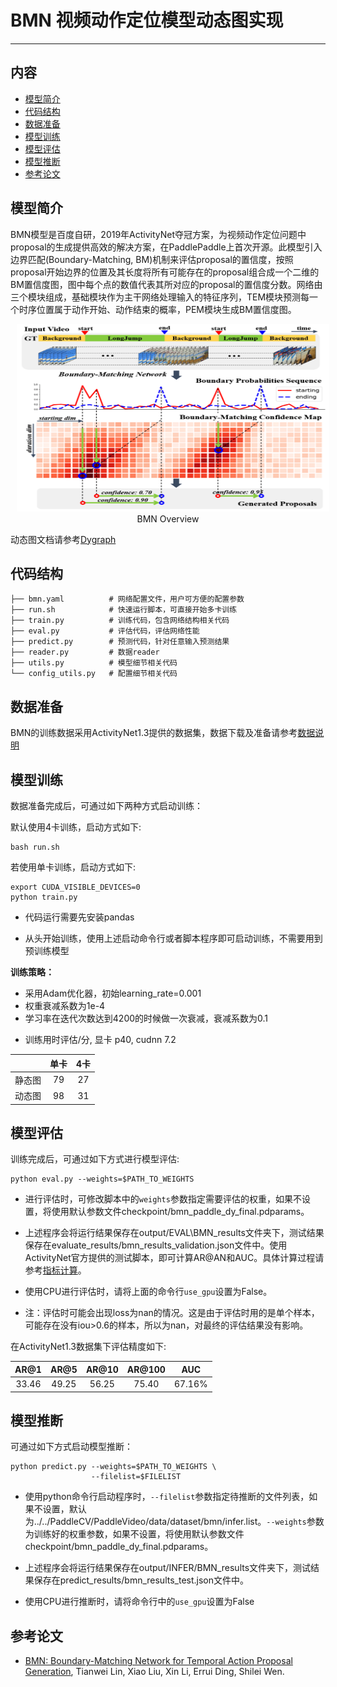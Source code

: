 # BMN 视频动作定位模型动态图实现

---
## 内容

- [模型简介](#模型简介)
- [代码结构](#代码结构)
- [数据准备](#数据准备)
- [模型训练](#模型训练)
- [模型评估](#模型评估)
- [模型推断](#模型推断)
- [参考论文](#参考论文)


## 模型简介

BMN模型是百度自研，2019年ActivityNet夺冠方案，为视频动作定位问题中proposal的生成提供高效的解决方案，在PaddlePaddle上首次开源。此模型引入边界匹配(Boundary-Matching, BM)机制来评估proposal的置信度，按照proposal开始边界的位置及其长度将所有可能存在的proposal组合成一个二维的BM置信度图，图中每个点的数值代表其所对应的proposal的置信度分数。网络由三个模块组成，基础模块作为主干网络处理输入的特征序列，TEM模块预测每一个时序位置属于动作开始、动作结束的概率，PEM模块生成BM置信度图。

<p align="center">
<img src="../../PaddleCV/PaddleVideo/images/BMN.png" height=300 width=500 hspace='10'/> <br />
BMN Overview
</p>

动态图文档请参考[Dygraph](https://www.paddlepaddle.org.cn/documentation/docs/zh/develop/user_guides/howto/dygraph/DyGraph.html)


## 代码结构
```
├── bmn.yaml          # 网络配置文件，用户可方便的配置参数
├── run.sh            # 快速运行脚本，可直接开始多卡训练
├── train.py          # 训练代码，包含网络结构相关代码
├── eval.py           # 评估代码，评估网络性能
├── predict.py        # 预测代码，针对任意输入预测结果
├── reader.py         # 数据reader
├── utils.py          # 模型细节相关代码
└── config_utils.py   # 配置细节相关代码
```


## 数据准备

BMN的训练数据采用ActivityNet1.3提供的数据集，数据下载及准备请参考[数据说明](../../PaddleCV/PaddleVideo/data/dataset/bmn/README.md)


## 模型训练

数据准备完成后，可通过如下两种方式启动训练：

默认使用4卡训练，启动方式如下:

    bash run.sh

若使用单卡训练，启动方式如下:

    export CUDA_VISIBLE_DEVICES=0
    python train.py

- 代码运行需要先安装pandas

- 从头开始训练，使用上述启动命令行或者脚本程序即可启动训练，不需要用到预训练模型

**训练策略：**

*  采用Adam优化器，初始learning\_rate=0.001
*  权重衰减系数为1e-4
*  学习率在迭代次数达到4200的时候做一次衰减，衰减系数为0.1

- 训练用时评估/分, 显卡 p40, cudnn 7.2

|       |  单卡  | 4卡   |
| :---: | :---: | :---: |
| 静态图 |  79   |   27  |
| 动态图 |  98   |   31  |

## 模型评估

训练完成后，可通过如下方式进行模型评估:

    python eval.py --weights=$PATH_TO_WEIGHTS

- 进行评估时，可修改脚本中的`weights`参数指定需要评估的权重，如果不设置，将使用默认参数文件checkpoint/bmn\_paddle\_dy\_final.pdparams。

- 上述程序会将运行结果保存在output/EVAL\BMN\_results文件夹下，测试结果保存在evaluate\_results/bmn\_results\_validation.json文件中。使用ActivityNet官方提供的测试脚本，即可计算AR@AN和AUC。具体计算过程请参考[指标计算](../../PaddleCV/PaddleVideo/metrics/bmn_metrics/README.md)。

- 使用CPU进行评估时，请将上面的命令行`use_gpu`设置为False。

- 注：评估时可能会出现loss为nan的情况。这是由于评估时用的是单个样本，可能存在没有iou>0.6的样本，所以为nan，对最终的评估结果没有影响。

在ActivityNet1.3数据集下评估精度如下:

| AR@1 | AR@5 | AR@10 | AR@100 | AUC |
| :---: | :---: | :---: | :---: | :---: |
| 33.46 | 49.25 | 56.25 | 75.40 | 67.16% |


## 模型推断

可通过如下方式启动模型推断：

    python predict.py --weights=$PATH_TO_WEIGHTS \
                      --filelist=$FILELIST

- 使用python命令行启动程序时，`--filelist`参数指定待推断的文件列表，如果不设置，默认为../../PaddleCV/PaddleVideo/data/dataset/bmn/infer.list。`--weights`参数为训练好的权重参数，如果不设置，将使用默认参数文件checkpoint/bmn\_paddle\_dy\_final.pdparams。

- 上述程序会将运行结果保存在output/INFER/BMN\_results文件夹下，测试结果保存在predict\_results/bmn\_results\_test.json文件中。

- 使用CPU进行推断时，请将命令行中的`use_gpu`设置为False


## 参考论文

- [BMN: Boundary-Matching Network for Temporal Action Proposal Generation](https://arxiv.org/abs/1907.09702), Tianwei Lin, Xiao Liu, Xin Li, Errui Ding, Shilei Wen.
